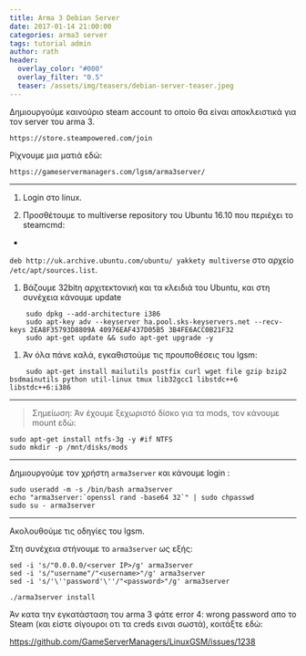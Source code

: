 ```yaml
---
title: Arma 3 Debian Server
date: 2017-01-14 21:00:00
categories: arma3 server
tags: tutorial admin
author: rath
header:
  overlay_color: "#000"
  overlay_filter: "0.5"
  teaser: /assets/img/teasers/debian-server-teaser.jpeg
---
```



Δημιουργούμε καινούριο steam account το οποίο θα είναι αποκλειστικά για τον server του arma 3.

```
https://store.steampowered.com/join
```

Ρίχνουμε μια ματιά εδώ:

```
https://gameservermanagers.com/lgsm/arma3server/
```

---

1. Login στο linux.

1. Προσθέτουμε το multiverse repository του Ubuntu 16.10 που περιέχει το steamcmd:
+
`deb http://uk.archive.ubuntu.com/ubuntu/ yakkety multiverse` στο αρχείο `/etc/apt/sources.list`.

1. Βάζουμε 32bitη αρχιτεκτονική και τα κλειδιά του Ubuntu, και στη συνέχεια κάνουμε update
```
    sudo dpkg --add-architecture i386
    sudo apt-key adv --keyserver ha.pool.sks-keyservers.net --recv-keys 2EA8F35793D8809A 40976EAF437D05B5 3B4FE6ACC0B21F32
    sudo apt-get update && sudo apt-get upgrade -y
```
1. Άν όλα πάνε καλά, εγκαθιστούμε τις προυποθέσεις του lgsm:
```
    sudo apt-get install mailutils postfix curl wget file gzip bzip2 bsdmainutils python util-linux tmux lib32gcc1 libstdc++6 libstdc++6:i386
```

---

> Σημείωση: Άν έχουμε ξεχωριστό δίσκο για τα mods, τον κάνουμε mount εδώ:
```
sudo apt-get install ntfs-3g -y #if NTFS
sudo mkdir -p /mnt/disks/mods
```
---

Δημιουργούμε τον χρήστη `arma3server` και κάνουμε login :

    sudo useradd -m -s /bin/bash arma3server
    echo "arma3server:`openssl rand -base64 32`" | sudo chpasswd
    sudo su - arma3server

---



Ακολουθούμε τις οδηγίες του lgsm.

Στη συνέχεια στήνουμε το `arma3server` ως εξής:

    sed -i 's/"0.0.0.0/<server IP>/g' arma3server
    sed -i 's/"username"/"<username>"/g' arma3server
    sed -i 's/'\''password'\''/"<password>"/g' arma3server

    ./arma3server install

Άν κατα την εγκατάσταση του arma 3 φάτε error 4: wrong password απο το Steam (και είστε σίγουροι οτι τα creds ειναι σωστά), κοιτάξτε εδώ:

https://github.com/GameServerManagers/LinuxGSM/issues/1238
